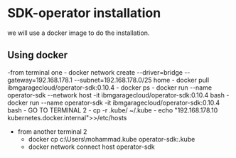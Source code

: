 # SDK-operator installation
we will use a docker image to do the installation.

## Using docker
-from terminal one
    - docker network create --driver=bridge --gateway=192.168.178.1 --subnet=192.168.178.0/25 home
    - docker pull ibmgaragecloud/operator-sdk:0.10.4
    - docker ps
    - docker run --name operator-sdk --network host  -it ibmgaragecloud/operator-sdk:0.10.4 bash
    - docker run --name operator-sdk  -it ibmgaragecloud/operator-sdk:0.10.4 bash
    - GO TO TERMINAL 2
    - cp -r .kube/ ~/.kube
    - echo "192.168.178.10   kubernetes.docker.internal">>/etc/hosts

- from another terminal 2
    - docker cp c:\Users\mohammad\.kube operator-sdk:.kube
    - docker network connect  host operator-sdk



